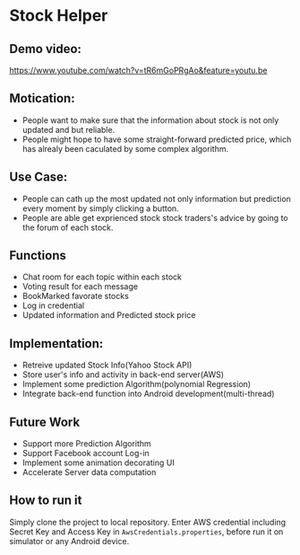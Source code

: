 Stock Helper
============

## Demo video:
https://www.youtube.com/watch?v=tR6mGoPRgAo&feature=youtu.be

## Motication:  
- People want to make sure that the information about stock is not only updated and but reliable.
- People might hope to have some straight-forward predicted price, which has alrealy been caculated by some complex algorithm.

## Use Case:
- People can cath up the most updated not only information but prediction every moment by simply clicking a button.
- People are able get exprienced stock stock traders's advice by going to the forum of each stock.

## Functions
- Chat room for each topic within each stock
- Voting result for each message
- BookMarked favorate stocks
- Log in credential
- Updated information and Predicted stock price

## Implementation:
- Retreive updated Stock Info(Yahoo Stock API)
- Store user's info and activity in back-end server(AWS)
- Implement some prediction Algorithm(polynomial Regression)
- Integrate back-end function into Android development(multi-thread)

## Future Work
- Support more Prediction Algorithm
- Support Facebook account Log-in
- Implement some animation decorating UI
- Accelerate Server data computation

## How to run it
Simply clone the project to local repository. Enter AWS credential including Secret Key and Access Key in ```AwsCredentials.properties```, before run it on simulator or any Android device. 

